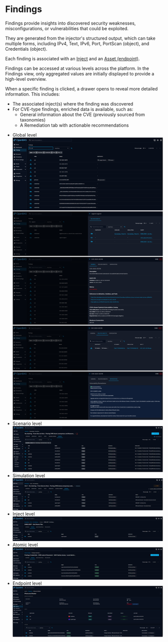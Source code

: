 # Findings

Findings provide insights into discovered security weaknesses, misconfigurations, or vulnerabilities that could be
exploited.

They are generated from the injector's structured output, which can take multiple forms, including IPv4, Text, IPv6,
Port, PortScan (object), and Credentials (object).

Each finding is associated with an [Inject](injects.md) and an [Asset (endpoint)](assets.md).

Findings can be accessed at various levels across the platform. In the Findings view, only aggregated values are
initially displayed to provide a high-level overview.

When a specific finding is clicked, a drawer opens to reveal more detailed information. This includes:
* The associated inject(s) where the finding was discovered
* For CVE-type findings, enriched data is available, such as:
  - General information about the CVE (previously sourced from taxonomies)
  - A Remediation tab with actionable recommendations

- Global level
  ![Global](assets/findings-global-view.png)
  ![Non-cve](assets/findings-drawer-non-cve.png)
  ![Cve](assets/findings-drawer-cve-general.png)
  ![Related-injects](assets/findings-drawer-related.png)
  ![Remediation](assets/findings-drawer-remediation.png)
- Scenario level  
  ![Scenario](assets/findings-scenarios-view.png)
- Simulation level  
  ![Simulation](assets/findings-simulation-view.png)
- Inject level   
  ![Inject](assets/findings-inject-view.png)
- Atomic level
  ![Atomic](assets/findings-atomic-view.png)
- Endpoint level   
  ![Endpoint](assets/findings-endpoint-view.png) 


